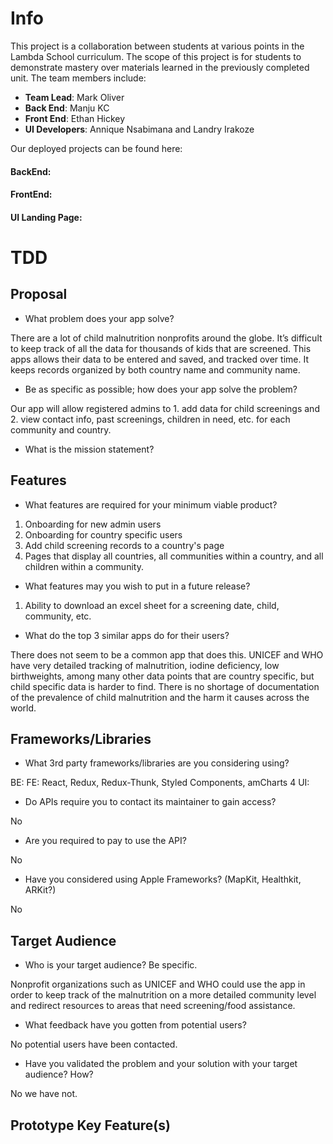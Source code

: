# Info

This project is a collaboration between students at various points in the Lambda School curriculum. The scope of this project is for students to demonstrate mastery over materials learned in the previously completed unit. The team members include:

- **Team Lead**: Mark Oliver
- **Back End**: Manju KC
- **Front End**: Ethan Hickey
- **UI Developers**: Annique Nsabimana and Landry Irakoze

Our deployed projects can be found here:

#### BackEnd: 
#### FrontEnd: 
#### UI Landing Page:

# TDD

## Proposal

- What problem does your app solve?

There are a lot of child malnutrition nonprofits around the globe. It’s difficult to keep track of all the data for thousands of kids that are screened. This apps allows their data to be entered and saved, and tracked over time. It keeps records organized by both country name and community name.

- Be as specific as possible; how does your app solve the problem?

Our app will allow registered admins to 1. add data for child screenings and 2. view contact info, past screenings, children in need, etc. for each community and country. 

- What is the mission statement?

 

## Features

- What features are required for your minimum viable product?

1. Onboarding for new admin users
2. Onboarding for country specific users
3. Add child screening records to a country's page
4. Pages that display all countries, all communities within a country, and all children within a community. 

- What features may you wish to put in a future release?

1. Ability to download an excel sheet for a screening date, child, community, etc. 

- What do the top 3 similar apps do for their users?

There does not seem to be a common app that does this. UNICEF and WHO have very detailed tracking of malnutrition, iodine deficiency, low birthweights, among many other data points that are country specific, but child specific data is harder to find. There is no shortage of documentation of the prevalence of child malnutrition and the harm it causes across the world. 

## Frameworks/Libraries

- What 3rd party frameworks/libraries are you considering using?

BE:
FE: React, Redux, Redux-Thunk, Styled Components, amCharts 4
UI:

- Do APIs require you to contact its maintainer to gain access?

No

- Are you required to pay to use the API?

No

- Have you considered using Apple Frameworks? (MapKit, Healthkit, ARKit?)

No


## Target Audience

- Who is your target audience? Be specific.

Nonprofit organizations such as UNICEF and WHO could use the app in order to keep track of the malnutrition on a more detailed community level and redirect resources to areas that need screening/food assistance. 

- What feedback have you gotten from potential users?

No potential users have been contacted. 

- Have you validated the problem and your solution with your target audience? How?

No we have not. 


## Prototype Key Feature(s)


